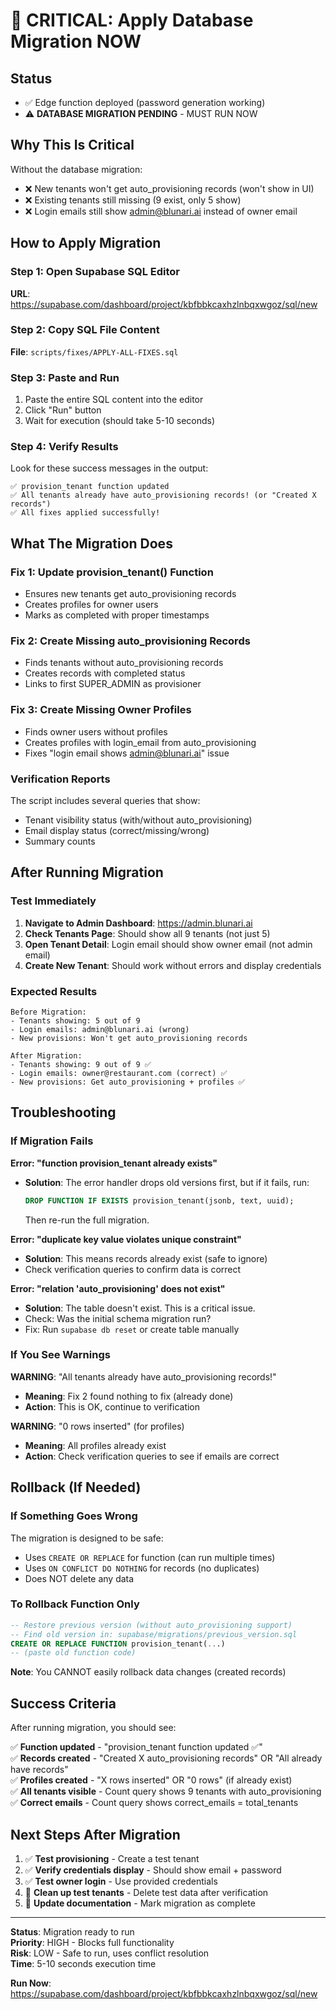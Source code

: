 # 🚨 CRITICAL: Apply Database Migration NOW

## Status
- ✅ Edge function deployed (password generation working)
- ⚠️ **DATABASE MIGRATION PENDING** - MUST RUN NOW

## Why This Is Critical

Without the database migration:
- ❌ New tenants won't get auto_provisioning records (won't show in UI)
- ❌ Existing tenants still missing (9 exist, only 5 show)
- ❌ Login emails still show admin@blunari.ai instead of owner email

## How to Apply Migration

### Step 1: Open Supabase SQL Editor
**URL**: https://supabase.com/dashboard/project/kbfbbkcaxhzlnbqxwgoz/sql/new

### Step 2: Copy SQL File Content
**File**: `scripts/fixes/APPLY-ALL-FIXES.sql`

### Step 3: Paste and Run
1. Paste the entire SQL content into the editor
2. Click "Run" button
3. Wait for execution (should take 5-10 seconds)

### Step 4: Verify Results
Look for these success messages in the output:
```
✅ provision_tenant function updated
✅ All tenants already have auto_provisioning records! (or "Created X records")
✅ All fixes applied successfully!
```

## What The Migration Does

### Fix 1: Update provision_tenant() Function
- Ensures new tenants get auto_provisioning records
- Creates profiles for owner users
- Marks as completed with proper timestamps

### Fix 2: Create Missing auto_provisioning Records
- Finds tenants without auto_provisioning records
- Creates records with completed status
- Links to first SUPER_ADMIN as provisioner

### Fix 3: Create Missing Owner Profiles
- Finds owner users without profiles
- Creates profiles with login_email from auto_provisioning
- Fixes "login email shows admin@blunari.ai" issue

### Verification Reports
The script includes several queries that show:
- Tenant visibility status (with/without auto_provisioning)
- Email display status (correct/missing/wrong)
- Summary counts

## After Running Migration

### Test Immediately
1. **Navigate to Admin Dashboard**: https://admin.blunari.ai
2. **Check Tenants Page**: Should show all 9 tenants (not just 5)
3. **Open Tenant Detail**: Login email should show owner email (not admin email)
4. **Create New Tenant**: Should work without errors and display credentials

### Expected Results
```
Before Migration:
- Tenants showing: 5 out of 9
- Login emails: admin@blunari.ai (wrong)
- New provisions: Won't get auto_provisioning records

After Migration:
- Tenants showing: 9 out of 9 ✅
- Login emails: owner@restaurant.com (correct) ✅
- New provisions: Get auto_provisioning + profiles ✅
```

## Troubleshooting

### If Migration Fails

**Error: "function provision_tenant already exists"**
- **Solution**: The error handler drops old versions first, but if it fails, run:
  ```sql
  DROP FUNCTION IF EXISTS provision_tenant(jsonb, text, uuid);
  ```
  Then re-run the full migration.

**Error: "duplicate key value violates unique constraint"**
- **Solution**: This means records already exist (safe to ignore)
- Check verification queries to confirm data is correct

**Error: "relation 'auto_provisioning' does not exist"**
- **Solution**: The table doesn't exist. This is a critical issue.
- Check: Was the initial schema migration run?
- Fix: Run `supabase db reset` or create table manually

### If You See Warnings

**WARNING**: "All tenants already have auto_provisioning records!"
- **Meaning**: Fix 2 found nothing to fix (already done)
- **Action**: This is OK, continue to verification

**WARNING**: "0 rows inserted" (for profiles)
- **Meaning**: All profiles already exist
- **Action**: Check verification queries to see if emails are correct

## Rollback (If Needed)

### If Something Goes Wrong
The migration is designed to be safe:
- Uses `CREATE OR REPLACE` for function (can run multiple times)
- Uses `ON CONFLICT DO NOTHING` for records (no duplicates)
- Does NOT delete any data

### To Rollback Function Only
```sql
-- Restore previous version (without auto_provisioning support)
-- Find old version in: supabase/migrations/previous_version.sql
CREATE OR REPLACE FUNCTION provision_tenant(...)
-- (paste old function code)
```

**Note**: You CANNOT easily rollback data changes (created records)

## Success Criteria

After running migration, you should see:

✅ **Function updated** - "provision_tenant function updated ✅"  
✅ **Records created** - "Created X auto_provisioning records" OR "All already have records"  
✅ **Profiles created** - "X rows inserted" OR "0 rows" (if already exist)  
✅ **All tenants visible** - Count query shows 9 tenants with auto_provisioning  
✅ **Correct emails** - Count query shows correct_emails = total_tenants

## Next Steps After Migration

1. ✅ **Test provisioning** - Create a test tenant
2. ✅ **Verify credentials display** - Should show email + password
3. ✅ **Test owner login** - Use provided credentials
4. 🧹 **Clean up test tenants** - Delete test data after verification
5. 📝 **Update documentation** - Mark migration as complete

---

**Status**: Migration ready to run  
**Priority**: HIGH - Blocks full functionality  
**Risk**: LOW - Safe to run, uses conflict resolution  
**Time**: 5-10 seconds execution time

**Run Now**: https://supabase.com/dashboard/project/kbfbbkcaxhzlnbqxwgoz/sql/new
